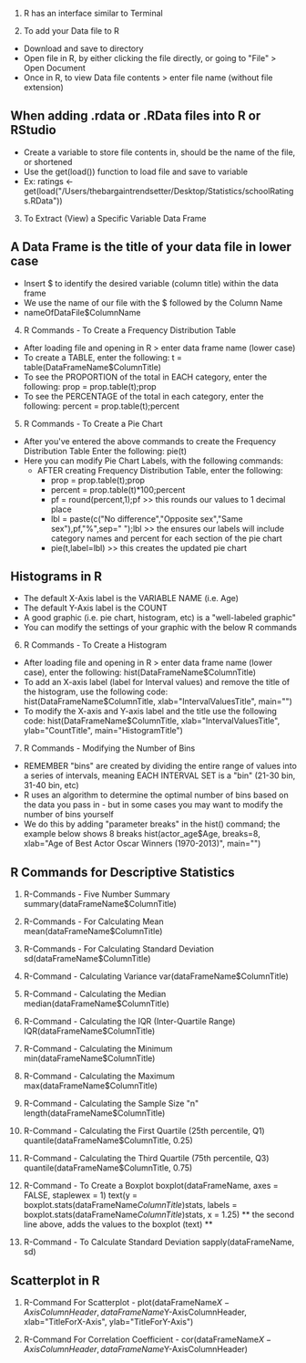 <!-- R: Programming Language for Statistics -->

1. R has an interface similar to Terminal 

2. To add your Data file to R 
  - Download and save to directory
  - Open file in R, by either clicking the file directly, or going to "File" > Open Document 
  - Once in R, to view Data file contents > enter file name (without file extension)

## When adding .rdata or .RData files into R or RStudio ##
  - Create a variable to store file contents in, should be the name of the file, or shortened 
  - Use the get(load()) function to load file and save to variable
  - Ex: ratings <- get(load("/Users/thebargaintrendsetter/Desktop/Statistics/schoolRatings.RData"))
  
3. To Extract (View) a Specific Variable Data Frame 
  ## A Data Frame is the title of your data file in lower case ##
  - Insert $ to identify the desired variable (column title) within the data frame
  - We use the name of our file with the $ followed by the Column Name
  - nameOfDataFile$ColumnName
  
4. R Commands - To Create a Frequency Distribution Table 
  - After loading file and opening in R > enter data frame name (lower case)
  - To create a TABLE, enter the following:
    t = table(DataFrameName$ColumnTitle)
  - To see the PROPORTION of the total in EACH category, enter the following:
    prop = prop.table(t);prop
  - To see the PERCENTAGE of the total in each category, enter the following:
    percent = prop.table(t);percent
    
5. R Commands - To Create a Pie Chart 
  - After you've entered the above commands to create the Frequency Distribution Table
    Enter the following: pie(t)
  - Here you can modify Pie Chart Labels, with the following commands:
    - AFTER creating Frequency Distribution Table, enter the following: 
      - prop = prop.table(t);prop
      - percent = prop.table(t)*100;percent
      - pf = round(percent,1);pf >> this rounds our values to 1 decimal place
      - lbl = paste(c("No difference","Opposite sex","Same sex"),pf,"%",sep=" ");lbl >> the ensures our labels will include category names and percent for each section of the pie chart 
      - pie(t,label=lbl) >> this creates the updated pie chart 

## Histograms in R ## 
  - The default X-Axis label is the VARIABLE NAME (i.e. Age)
  - The default Y-Axis label is the COUNT 
  - A good graphic (i.e. pie chart, histogram, etc) is a "well-labeled graphic"
  - You can modify the settings of your graphic with the below R commands
    
6. R Commands - To Create a Histogram 
  - After loading file and opening in R > enter data frame name (lower case), enter the following: 
      hist(DataFrameName$ColumnTitle)
  - To add an X-axis label (label for Interval values) and remove the title of the histogram, use the following code:
      hist(DataFrameName$ColumnTitle, xlab="IntervalValuesTitle", main="")
  - To modify the X-axis and Y-axis label and the title use the following code:
      hist(DataFrameName$ColumnTitle, xlab="IntervalValuesTitle", ylab="CountTitle", main="HistogramTitle")

7. R Commands - Modifying the Number of Bins 
  - REMEMBER "bins" are created by dividing the entire range of values into a series of intervals, meaning EACH INTERVAL SET is a "bin" (21-30 bin, 31-40 bin, etc)
  - R uses an algorithm to determine the optimal number of bins based on the data you pass in - but in some cases you may want to modify the number of bins yourself 
  - We do this by adding "parameter breaks" in the hist() command; the example below shows 8 breaks 
    hist(actor_age$Age, breaks=8, xlab="Age of Best Actor Oscar Winners (1970-2013)", main="")

## R Commands for Descriptive Statistics ## 

1. R-Commands - Five Number Summary 
    summary(dataFrameName$ColumnTitle)
    
2. R-Commands - For Calculating Mean
    mean(dataFrameName$ColumnTitle)
    
3. R-Commands - For Calculating Standard Deviation 
    sd(dataFrameName$ColumnTitle)
    
4. R-Command - Calculating Variance 
    var(dataFrameName$ColumnTitle)
    
5. R-Command - Calculating the Median 
    median(dataFrameName$ColumnTitle)
    
6. R-Command - Calculating the IQR (Inter-Quartile Range)
    IQR(dataFrameName$ColumnTitle)
    
7. R-Command - Calculating the Minimum
    min(dataFrameName$ColumnTitle)
    
8. R-Command - Calculating the Maximum
    max(dataFrameName$ColumnTitle)
    
9. R-Command - Calculating the Sample Size "n"
    length(dataFrameName$ColumnTitle)
    
10. R-Command - Calculating the First Quartile (25th percentile, Q1)
    quantile(dataFrameName$ColumnTitle, 0.25)
    
11. R-Command - Calculating the Third Quartile (75th percentile, Q3)
    quantile(dataFrameName$ColumnTitle, 0.75)

12. R-Command - To Create a Boxplot 
    boxplot(dataFrameName, axes = FALSE, staplewex = 1)
    text(y = boxplot.stats(dataFrameName$ColumnTitle)$stats, labels = boxplot.stats(dataFrameName$ColumnTitle)$stats, x = 1.25)
      ** the second line above, adds the values to the boxplot (text) ** 
      
13. R-Command - To Calculate Standard Deviation
    sapply(dataFrameName, sd)
    
## Scatterplot in R ## 

  1. R-Command For Scatterplot
    - plot(dataFrameName$X-AxisColumnHeader, dataFrameName$Y-AxisColumnHeader, xlab="TitleForX-Axis", ylab="TitleForY-Axis")
    
  2. R-Command For Correlation Coefficient
    - cor(dataFrameName$X-AxisColumnHeader, dataFrameName$Y-AxisColumnHeader)








































